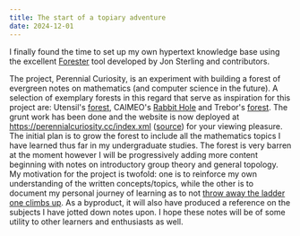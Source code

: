 ```yaml
---
title: The start of a topiary adventure
date: 2024-12-01
---
```


I finally found the time to set up my own hypertext knowledge base using the excellent [Forester](https://www.jonmsterling.com/foreign-forester-index.xml) tool developed by Jon Sterling and contributors.

The project, Perennial Curiosity, is an experiment with building a forest of evergreen notes on mathematics (and computer science in the future). A selection of exemplary forests in this regard that serve as inspiration for this project are: Utensil's [forest](https://utensil.github.io/forest/index.xml), CAIMEO's [Rabbit Hole](https://caimeo.online/index.xml) and Trebor's [forest](https://trebor-huang.github.io/forest/). The grunt work has been done and the website is now deployed at <https://perennialcuriosity.cc/index.xml> ([source](https://github.com/polykernel/perennial-curiosity)) for your viewing pleasure. The initial plan is to grow the forest to include all the mathematics topics I have learned thus far in my undergraduate studies. The forest is very barren at the moment however I will be progressively adding more content beginning with notes on introductory group theory and general topology. My motivation for the project is twofold: one is to reinforce my own understanding of the written concepts/topics, while the other is to document my personal journey of learning as to not [throw away the ladder one climbs up](https://en.wikipedia.org/wiki/Wittgenstein%27s_ladder). As a byproduct, it will also have produced a reference on the subjects I have jotted down notes upon. I hope these notes will be of some utility to other learners and enthusiasts as well.